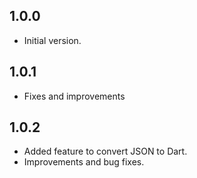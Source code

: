 ## 1.0.0

- Initial version.

## 1.0.1

- Fixes and improvements

## 1.0.2

- Added feature to convert JSON to Dart.
- Improvements and bug fixes.
